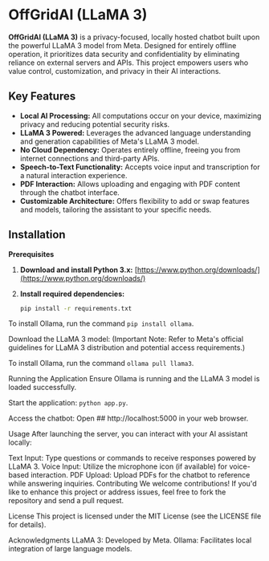 # OffGridAI (LLaMA 3)

**OffGridAI (LLaMA 3)** is a privacy-focused, locally hosted chatbot built upon the powerful LLaMA 3 model from Meta. Designed for entirely offline operation, it prioritizes data security and confidentiality by eliminating reliance on external servers and APIs. This project empowers users who value control, customization, and privacy in their AI interactions.

## Key Features

* **Local AI Processing:** All computations occur on your device, maximizing privacy and reducing potential security risks.
* **LLaMA 3 Powered:** Leverages the advanced language understanding and generation capabilities of Meta's LLaMA 3 model.
* **No Cloud Dependency:** Operates entirely offline, freeing you from internet connections and third-party APIs.
* **Speech-to-Text Functionality:** Accepts voice input and transcription for a natural interaction experience.
* **PDF Interaction:** Allows uploading and engaging with PDF content through the chatbot interface.
* **Customizable Architecture:** Offers flexibility to add or swap features and models, tailoring the assistant to your specific needs.

## Installation

**Prerequisites**

1. **Download and install Python 3.x:** [https://www.python.org/downloads/](https://www.python.org/downloads/)
2. **Install required dependencies:**

   ```bash
   pip install -r requirements.txt
To install Ollama, run the command `pip install ollama`.

Download the LLaMA 3 model: (Important Note: Refer to Meta's official guidelines for LLaMA 3 distribution and potential access requirements.)

To install Ollama, run the command `ollama pull llama3`.

Running the Application
Ensure Ollama is running and the LLaMA 3 model is loaded successfully.

Start the application: `python app.py`.


Access the chatbot: Open ## http://localhost:5000 in your web browser.

Usage
After launching the server, you can interact with your AI assistant locally:

Text Input: Type questions or commands to receive responses powered by LLaMA 3.
Voice Input: Utilize the microphone icon (if available) for voice-based interaction.
PDF Upload: Upload PDFs for the chatbot to reference while answering inquiries.
Contributing
We welcome contributions! If you'd like to enhance this project or address issues, feel free to fork the repository and send a pull request.

License
This project is licensed under the MIT License (see the LICENSE file for details).

Acknowledgments
LLaMA 3: Developed by Meta.
Ollama: Facilitates local integration of large language models.
